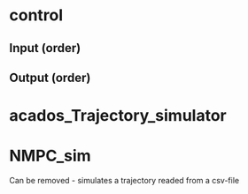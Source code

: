 # control
## Input (order)

## Output (order)





# acados_Trajectory_simulator






# NMPC_sim

Can be removed - simulates a trajectory readed from a csv-file
